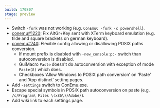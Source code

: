 ```yaml
---
build: 170807
stage: preview
---
```


* Switch `-fork` was not working (e.g. `ConEmuC -fork -c powershell`).
* [conemu#1220](https://github.com/Maximus5/ConEmu/issues/1220): Fix AltGr+Key sent with XTerm keyboard emulation (e.g. tilde and square brackets on german keyboard).
* [conemu#740](https://github.com/Maximus5/ConEmu/issues/740): Flexible config allowing or disallowing POSIX paths conversion.
  * If mount prefix is disabled with `-new_console:p:-` switch than autoconversion is disabled.
  * GuiMacro `Paste` doesn't do autoconversion with exception of mode `Paste(8)` which does.
  * Checkboxes ‘Allow Windows to POSIX path conversion’ on ‘Paste’ and ‘App distinct’ setting pages.
* Add `-settings` switch to ConEmu.exe.
* Escape special symbols in POSIX path autoconversion on paste (e.g. `/c/Program\ Files \(x86\)/Adobe/`).
* Add wiki link to each settings page.
